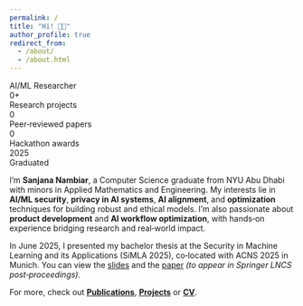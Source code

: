 ```yaml
---
permalink: /
title: "Hi! 👋🏼"
author_profile: true
redirect_from:
  - /about/
  - /about.html
---
```


<div class="role-rotator" data-roles='["AI/ML Researcher","Product Manager","Data Scientist","AI Security Engineer"]'>
  <span class="role-rotator__text">AI/ML Researcher</span>
</div>

<div class="stats">
  <div class="stat">
    <div class="stat__num"><span class="count" data-target="6">0</span><span class="unit">+</span></div>
    <div class="stat__label">Research projects</div>
  </div>
  <div class="stat">
    <div class="stat__num"><span class="count" data-target="2">0</span></div>
    <div class="stat__label">Peer‑reviewed papers</div>
  </div>
  <div class="stat">
    <div class="stat__num"><span class="count" data-target="3">0</span></div>
    <div class="stat__label">Hackathon awards</div>
  </div>
  <div class="stat">
    <div class="stat__num">2025</div>
    <div class="stat__label">Graduated</div>
  </div>
</div>

I’m **Sanjana Nambiar**, a Computer Science graduate from NYU Abu Dhabi with minors in Applied Mathematics and Engineering. My interests lie in **AI/ML security**, **privacy in AI systems**, **AI alignment**, and **optimization** techniques for building robust and ethical models. I’m also passionate about **product development** and **AI workflow optimization**, with hands‑on experience bridging research and real‑world impact.

In June 2025, I presented my bachelor thesis at the Security in Machine Learning and its Applications (SiMLA 2025), co‑located with ACNS 2025 in Munich. You can view the [slides](https://docs.google.com/presentation/d/1YXF5duFIcuPsV7E2arLNwX-EGhgvRXhgTqOktDS_XZE/edit?usp=sharing) and the [paper](https://sanjana-nambiar.github.io/files/SiMLA-2-main.pdf) *(to appear in Springer LNCS post‑proceedings).*

For more, check out **[Publications](/publications/)**, **[Projects](/projects/)** or **[CV](/cv/)**.

<script>
document.addEventListener('DOMContentLoaded', function () {
  // ---- Role rotator ----
  const rotator = document.querySelector('.role-rotator');
  if (rotator) {
    const roles = JSON.parse(rotator.getAttribute('data-roles') || '[]');
    const span  = rotator.querySelector('.role-rotator__text');
    let i = 0;
    function nextRole(){
      i = (i + 1) % roles.length;
      span.classList.add('fade-out');
      setTimeout(()=>{ span.textContent = roles[i]; span.classList.remove('fade-out'); }, 220);
    }
    if (roles.length > 1 && !window.matchMedia('(prefers-reduced-motion: reduce)').matches) {
      setInterval(nextRole, 1600);
    }
  }

  // ---- Stat counters (fire once when visible) ----
  const counters = document.querySelectorAll('.stat .count');
  if (!counters.length) return;

  const ease = t => 1 - Math.pow(1 - t, 3);
  function animate(el, target){
    const start = performance.now(), duration = 1200;
    function tick(now){
      const p = Math.min(1, (now - start)/duration);
      el.textContent = Math.round(target * ease(p));
      if (p < 1) requestAnimationFrame(tick);
      else {
        // append trailing + if present in sibling .unit
        const unit = el.parentElement.querySelector('.unit');
        if (unit && !unit.dataset.locked){ unit.dataset.locked = '1'; }
      }
    }
    requestAnimationFrame(tick);
  }

  if ('IntersectionObserver' in window) {
    const io = new IntersectionObserver(entries=>{
      entries.forEach(e=>{
        if (!e.isIntersecting) return;
        io.unobserve(e.target);
        animate(e.target, parseFloat(e.target.dataset.target));
      });
    }, { threshold: 0.3 });
    counters.forEach(c=>io.observe(c));
  } else {
    counters.forEach(c=>animate(c, parseFloat(c.dataset.target)));
  }
});
</script>
